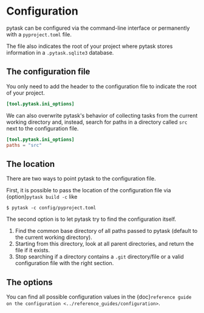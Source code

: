 # Configuration

pytask can be configured via the command-line interface or permanently with a
`pyproject.toml` file.

The file also indicates the root of your project where pytask stores information in a
`.pytask.sqlite3` database.

## The configuration file

You only need to add the header to the configuration file to indicate the root of your
project.

```toml
[tool.pytask.ini_options]
```

We can also overwrite pytask's behavior of collecting tasks from the current working
directory and, instead, search for paths in a directory called `src` next to the
configuration file.

```toml
[tool.pytask.ini_options]
paths = "src"
```

## The location

There are two ways to point pytask to the configuration file.

First, it is possible to pass the location of the configuration file via
{option}`pytask build -c` like

```console
$ pytask -c config/pyproject.toml
```

The second option is to let pytask try to find the configuration itself.

1. Find the common base directory of all paths passed to pytask (default to the current
   working directory).
2. Starting from this directory, look at all parent directories, and return the file if
   it exists.
3. Stop searching if a directory contains a `.git` directory/file or a valid configuration file with
   the right section.

## The options

You can find all possible configuration values in the
{doc}`reference guide on the configuration <../reference_guides/configuration>`.
